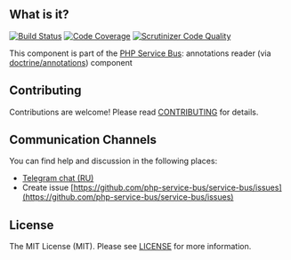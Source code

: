 ## What is it?
[![Build Status](https://travis-ci.org/php-service-bus/annotations-reader.svg?branch=v4.0)](https://travis-ci.org/php-service-bus/annotations-reader)
[![Code Coverage](https://scrutinizer-ci.com/g/php-service-bus/annotations-reader/badges/coverage.png?b=v4.0)](https://scrutinizer-ci.com/g/php-service-bus/annotations-reader/?branch=v4.0)
[![Scrutinizer Code Quality](https://scrutinizer-ci.com/g/php-service-bus/annotations-reader/badges/quality-score.png?b=v4.0)](https://scrutinizer-ci.com/g/php-service-bus/annotations-reader/?branch=v4.0)

This component is part of the [PHP Service Bus](https://github.com/php-service-bus/service-bus): annotations reader (via [doctrine/annotations](https://github.com/doctrine/annotations)) component

## Contributing
Contributions are welcome! Please read [CONTRIBUTING](CONTRIBUTING.md) for details.

## Communication Channels
You can find help and discussion in the following places:
* [Telegram chat (RU)](https://t.me/php_service_bus)
* Create issue [https://github.com/php-service-bus/service-bus/issues](https://github.com/php-service-bus/service-bus/issues)

## License

The MIT License (MIT). Please see [LICENSE](LICENSE.md) for more information.
